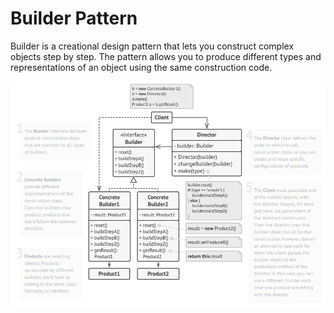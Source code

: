 # Builder Pattern

Builder is a creational design pattern that lets you construct complex objects step by step. The pattern allows you to produce different types and representations of an object using the same construction code.

![UML](./img/uml.png)
